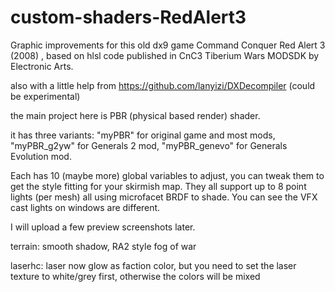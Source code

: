 # custom-shaders-RedAlert3
Graphic improvements for this old dx9 game Command Conquer Red Alert 3 (2008) , based on hlsl code published in CnC3 Tiberium Wars MODSDK by Electronic Arts.

also with a little help from https://github.com/lanyizi/DXDecompiler (could be experimental)

the main project here is PBR (physical based render) shader. 

it has three variants: "myPBR" for original game and most mods, "myPBR_g2yw" for Generals 2 mod, "myPBR_genevo" for Generals Evolution mod.

Each has 10 (maybe more) global variables to adjust, you can tweak them to get the style fitting for your skirmish map. 
They all support up to 8 point lights (per mesh) all using microfacet BRDF to shade. You can see the VFX cast lights on windows are different.

I will upload a few preview screenshots later.

terrain:  smooth shadow, RA2 style fog of war

laserhc:  laser now glow as faction color, but you need to set the laser texture to white/grey first, otherwise the colors will be mixed
